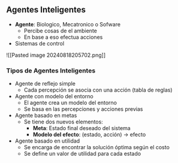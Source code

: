 ## Agentes Inteligentes
+ **Agente**: Biologico, Mecatronico o Sofware
	+ Percibe cosas de el ambiente
	+ En base a eso efectua acciones
+ Sistemas de control

![[Pasted image 20240818205702.png]]

### Tipos de Agentes Inteligentes
+ Agente de reflejo simple
	+ Cada percepción se asocia con una acción (tabla de reglas)
+ Agente con modelo del entorno
	+ El agente crea un modelo del entorno
	+ Se basa en las percepciones y acciones previas
+ Agente basado en metas
	+ Se tiene dos nuevos elementos:
		+ **Meta**: Estado final deseado del sistema
		+ **Modelo del efecto**: (estado, acción) -> efecto
+ Agente basado en utilidad
	+ Se encarga de encontrar la solución óptima según el costo
	+ Se define un valor de utilidad para cada estado